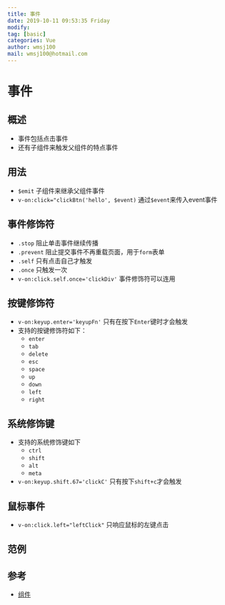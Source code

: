 ```yaml
---
title: 事件
date: 2019-10-11 09:53:35 Friday
modify:
tag: [basic]
categories: Vue
author: wmsj100
mail: wmsj100@hotmail.com
---
```


# 事件

## 概述

- 事件包括点击事件
- 还有子组件来触发父组件的特点事件

## 用法

- `$emit` 子组件来继承父组件事件
- `v-on:click="clickBtn('hello', $event)` 通过`$event`来传入event事件

## 事件修饰符

- `.stop` 阻止单击事件继续传播
- `.prevent` 阻止提交事件不再重载页面，用于`form`表单
- `.self` 只有点击自己才触发
- `.once` 只触发一次
- `v-on:click.self.once='clickDiv'` 事件修饰符可以连用

## 按键修饰符

- `v-on:keyup.enter='keyupFn'` 只有在按下`Enter`键时才会触发
- 支持的按键修饰符如下：
	- `enter`
	- `tab`
	- `delete`
	- `esc`
	- `space`
	- `up`
	- `down`
	- `left`
	- `right`

## 系统修饰键

- 支持的系统修饰键如下
	- `ctrl`
	- `shift`
	- `alt`
	- `meta`
- `v-on:keyup.shift.67='clickC'` 只有按下`shift+c`才会触发

## 鼠标事件

- `v-on:click.left="leftClick"` 只响应鼠标的左键点击

## 范例

## 参考
- [组件](https://cn.vuejs.org/v2/guide/list.html)
